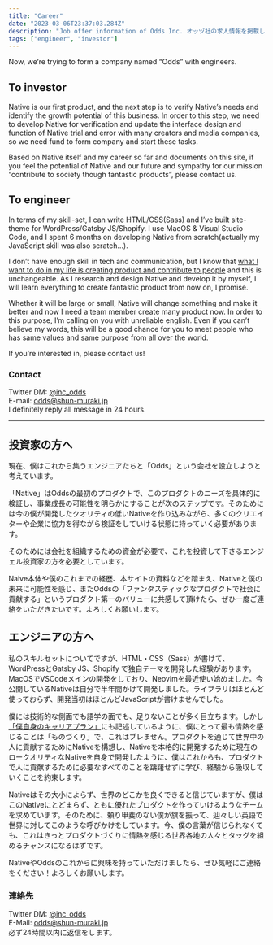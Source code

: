 ```yaml
---
title: "Career"
date: "2023-03-06T23:37:03.284Z"
description: "Job offer information of Odds Inc. オッヅ社の求人情報を掲載します。"
tags: ["engineer", "investor"]
---
```


Now, we’re trying to form a company named “Odds” with engineers.

## To investor

Native is our first product, and the next step is to verify Native’s needs and identify the growth potential of this business. In order to this step, we need to develop Native for verification and update the interface design and function of Native trial and error with many creators and media companies, so we need fund to form company and start these tasks.

Based on Native itself and my career so far and documents on this site, if you feel the potential of Native and our future and sympathy for our mission “contribute to society though fantastic products”, please contact us.

## To engineer

In terms of my skill-set, I can write HTML/CSS(Sass) and I’ve built site-theme for WordPress/Gatsby JS/Shopify. I use MacOS & Visual Studio Code, and I spent 6 months on developing Native from scratch(actually my JavaScript skill was also scratch…).

I don’t have enough skill in tech and communication,  but I know that [what I want to do in my life is creating product and contribute to people](/my_career) and this is unchangeable. As I research and design Native and develop it by myself, I will learn everything  to create fantastic product from now on, I promise.

Whether it will be large or small, Native will change something and make it better and now I need a team member create many product now. In order to this purpose, I’m calling on you with unreliable english. Even if you can’t believe my words, this will be a good chance for you to meet people who has same values and same purpose from all over the world.

If you’re interested in, please contact us!  

### Contact

Twitter DM: [@inc_odds](https://twitter.com/inc_odds)<br>E-mail: odds@shun-muraki.jp<br>I definitely reply all message in 24 hours.

---

## 投資家の方へ

現在、僕はこれから集うエンジニアたちと「Odds」という会社を設立しようと考えています。

「Native」はOddsの最初のプロダクトで、このプロダクトのニーズを具体的に検証し、事業成長の可能性を明らかにすることが次のステップです。そのためには今の僕が開発したクオリティの低いNativeを作り込みながら、多くのクリエイターや企業に協力を得ながら検証をしていける状態に持っていく必要があります。

そのためには会社を組織するための資金が必要で、これを投資して下さるエンジェル投資家の方を必要としています。

Naive本体や僕のこれまでの経歴、本サイトの資料などを踏まえ、Nativeと僕の未来に可能性を感じ、またOddsの「ファンタスティックなプロダクトで社会に貢献する」というプロダクト第一のバリューに共感して頂けたら、ぜひ一度ご連絡をいただきたいです。よろしくお願いします。

## エンジニアの方へ

私のスキルセットについてですが、HTML・CSS（Sass）が書けて、WordPressとGatsby JS、Shopify で独自テーマを開発した経験があります。MacOSでVSCodeメインの開発をしており、Neovimを最近使い始めました。今公開しているNativeは自分で半年間かけて開発しました。ライブラリはほとんど使っておらず、開発当初はほとんどJavaScriptが書けませんでした。

僕には技術的な側面でも語学の面でも、足りないことが多く目立ちます。しかし[「僕自身のキャリアプラン」](/my_career)にも記述しているように、僕にとって最も情熱を感じることは「ものづくり」で、これはブレません。プロダクトを通じて世界中の人に貢献するためにNativeを構想し、Nativeを本格的に開発するために現在のロークオリティなNativeを自身で開発したように、僕はこれからも、プロダクトで人に貢献するために必要なすべてのことを躊躇せずに学び、経験から吸収していくことを約束します。

Nativeはその大小によらず、世界のどこかを良くできると信じていますが、僕はこのNativeにとどまらず、ともに優れたプロダクトを作っていけるようなチームを求めています。そのために、頼り甲斐のない僕が旗を振って、辿々しい英語で世界に対してこのような呼びかけをしています。今、僕の言葉が信じられなくても、これはきっとプロダクトづくりに情熱を感じる世界各地の人々とタッグを組めるチャンスになるはずです。

NativeやOddsのこれからに興味を持っていただけましたら、ぜひ気軽にご連絡をください！よろしくお願いします。

### 連絡先

Twitter DM: [@inc_odds](https://twitter.com/inc_odds)<br>E-Mail: odds@shun-muraki.jp<br>必ず24時間以内に返信をします。



